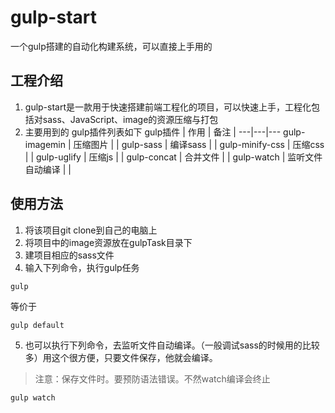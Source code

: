 # gulp-start
  一个gulp搭建的自动化构建系统，可以直接上手用的
## 工程介绍
1. gulp-start是一款用于快速搭建前端工程化的项目，可以快速上手，工程化包括对sass、JavaScript、image的资源压缩与打包
2. 主要用到的 gulp插件列表如下
 gulp插件 | 作用 | 备注 |
---|---|---
 gulp-imagemin | 压缩图片 |  |
 gulp-sass | 编译sass |  |
 gulp-minify-css | 压缩css |  |
 gulp-uglify | 压缩js |  |
 gulp-concat | 合并文件 |  |
 gulp-watch | 监听文件自动编译 |  |

## 使用方法
1. 将该项目git clone到自己的电脑上
2. 将项目中的image资源放在gulpTask目录下
3. 建项目相应的sass文件
4. 输入下列命令，执行gulp任务

```
gulp 
```
等价于
```
gulp default
```
5. 也可以执行下列命令，去监听文件自动编译。（一般调试sass的时候用的比较多）用这个很方便，只要文件保存，他就会编译。
> 注意：保存文件时。要预防语法错误。不然watch编译会终止

```
gulp watch
```